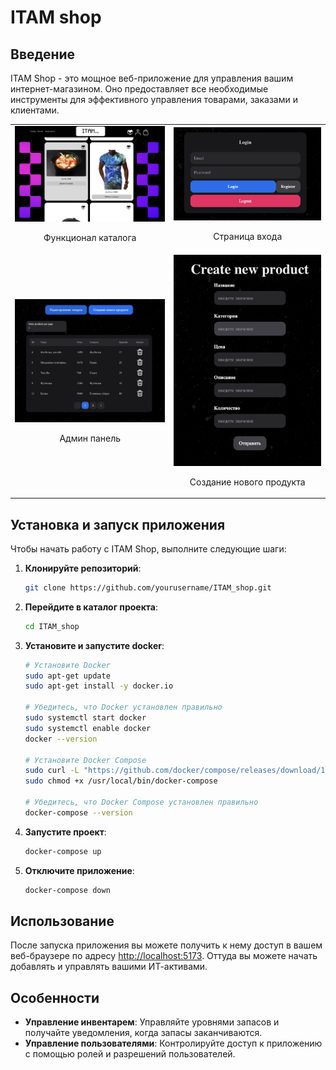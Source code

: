 # ITAM shop

## Введение
ITAM Shop - это мощное веб-приложение для управления вашим интернет-магазином. Оно предоставляет все необходимые инструменты для эффективного управления товарами, заказами и клиентами.
<table>
  <tr>
    <td>
      <img src="assets/catalog.png" alt="Изображение функционала" width="300"/>
      <p align="center">Функционал каталога</p>
    </td>
    <td>
      <img src="assets/login.png" alt="Login" width="300"/>
      <p align="center">Страница входа</p>
    </td>
  </tr>
  <tr>
    <td>
      <img src="assets/admin-panel.png" alt="Админ панель" width="300"/>
      <p align="center">Админ панель</p>
    </td>
    <td>
      <img src="assets/create-new-product.png" alt="Создание нового продукта" width="300"/>
      <p align="center">Создание нового продукта</p>
    </td>
  </tr>
</table>

## Установка и запуск приложения

Чтобы начать работу с ITAM Shop, выполните следующие шаги:

1. **Клонируйте репозиторий**:
    ```bash
    git clone https://github.com/yourusername/ITAM_shop.git
    ```

2. **Перейдите в каталог проекта**:
    ```bash
    cd ITAM_shop
    ```


3. **Установите и запустите docker**: <br>

    ```bash
    # Установите Docker
    sudo apt-get update
    sudo apt-get install -y docker.io

    # Убедитесь, что Docker установлен правильно
    sudo systemctl start docker
    sudo systemctl enable docker
    docker --version

    # Установите Docker Compose
    sudo curl -L "https://github.com/docker/compose/releases/download/1.29.2/docker-compose-$(uname -s)-$(uname -m)" -o /usr/local/bin/docker-compose
    sudo chmod +x /usr/local/bin/docker-compose

    # Убедитесь, что Docker Compose установлен правильно
    docker-compose --version
    ```

4. **Запустите проект**:
    ```bash
    docker-compose up
    ```

5. **Отключите приложение**:
    ```bash
    docker-compose down
    ```

## Использование

После запуска приложения вы можете получить к нему доступ в вашем веб-браузере по адресу [http://localhost:5173](http://localhost:5173). Оттуда вы можете начать добавлять и управлять вашими ИТ-активами.


## Особенности

- **Управление инвентарем**: Управляйте уровнями запасов и получайте уведомления, когда запасы заканчиваются.
- **Управление пользователями**: Контролируйте доступ к приложению с помощью ролей и разрешений пользователей.
